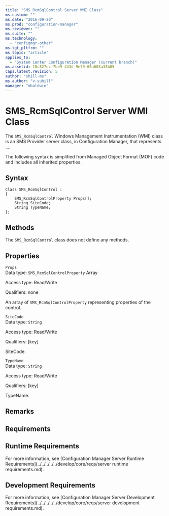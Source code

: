 ```yaml
---
title: "SMS_RcmSqlControl Server WMI Class"
ms.custom: ""
ms.date: "2016-09-20"
ms.prod: "configuration-manager"
ms.reviewer: ""
ms.suite: ""
ms.technology: 
  - "configmgr-other"
ms.tgt_pltfrm: ""
ms.topic: "article"
applies_to: 
  - "System Center Configuration Manager (current branch)"
ms.assetid: 10c827dc-7be9-443d-9e79-60a603a38b85
caps.latest.revision: 5
author: "shill-ms"
ms.author: "v-suhill"
manager: "mbaldwin"
---
```

# SMS_RcmSqlControl Server WMI Class
The `SMS_RcmSqlControl` Windows Management Instrumentation (WMI) class is an SMS Provider server class, in Configuration Manager, that represents ….  
  
 The following syntax is simplified from Managed Object Format (MOF) code and includes all inherited properties.  
  
## Syntax  
  
```  
Class SMS_RcmSqlControl :    
{  
    SMS_RcmSqlControlProperty Props[];  
    String SiteCode;  
    String TypeName;  
};  
```  
  
## Methods  
 The `SMS_RcmSqlControl` class does not define any methods.  
  
## Properties  
 `Props`  
 Data type: `SMS_RcmSqlControlProperty` Array  
  
 Access type: Read/Write  
  
 Qualifiers: none  
  
 An array of `SMS_RcmSqlControlProperty` representing properties of the control.  
  
 `SiteCode`  
 Data type: `String`  
  
 Access type: Read/Write  
  
 Qualifiers: [key]  
  
 SiteCode.    
  
 `TypeName`  
 Data type: `String`  
  
 Access type: Read/Write  
  
 Qualifiers: [key]  
  
 TypeName.    
  
## Remarks  
  
## Requirements  
  
## Runtime Requirements  
 For more information, see [Configuration Manager Server Runtime Requirements](../../../../../develop/core/reqs/server runtime requirements.md).  
  
## Development Requirements  
 For more information, see [Configuration Manager Server Development Requirements](../../../../../develop/core/reqs/server development requirements.md).